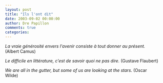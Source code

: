 ```yaml
---
layout: post
title: "Ils l'ont dit"
date: 2003-09-02 00:00:00
author: Dre Papillon
comments: true
categories: 
---
```



*La vraie générosité envers l'avenir consiste à tout donner au présent.*  (Albert Camus)

*Le difficile en littérature, c'est de savoir quoi ne pas dire.*  (Gustave Flaubert)

*We are all in the gutter, but some of us are looking at the stars*.  (Oscar Wilde)
